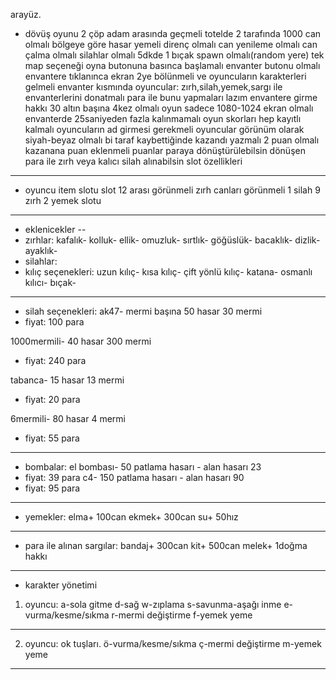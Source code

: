 arayüz.
- dövüş oyunu
2 çöp adam arasında geçmeli 
totelde 2 tarafında 1000 can olmalı
bölgeye göre hasar yemeli 
direnç olmalı 
can yenileme olmalı
can çalma olmalı 
silahlar olmalı
5dkde 1 bıçak spawn olmalı(random yere)
tek map seçeneği
oyna butonuna basınca başlamalı
envanter butonu olmalı
envantere tıklanınca ekran 2ye bölünmeli ve oyuncuların karakterleri gelmeli
envanter kısmında oyuncular: zırh,silah,yemek,sargı ile envanterlerini donatmalı
para ile bunu yapmaları lazım 
envantere girme hakkı 30 altın başına 4kez olmalı
oyun sadece 1080-1024 ekran olmalı
envanterde 25saniyeden fazla kalınmamalı
oyun skorları hep kayıtlı kalmalı
oyuncuların ad girmesi gerekmeli 
oyuncular görünüm olarak siyah-beyaz olmalı 
bi taraf kaybettiğinde kazandı yazmalı
2 puan olmalı kazanana puan eklenmeli
puanlar paraya dönüştürülebilsin 
dönüşen para ile zırh veya kalıcı silah alınabilsin
slot özellikleri
------------------------------
- oyuncu item slotu
slot 12 arası görünmeli
zırh canları görünmeli
1 silah
9 zırh 
2 yemek 
slotu
------------------------------
- eklenicekler --
- zırhlar:
kafalık-
kolluk-
ellik-
omuzluk-
sırtlık-
göğüslük-
bacaklık- 
dizlik-
ayaklık-
- silahlar:
- kılıç seçenekleri:
uzun kılıç-
kısa kılıç-
çift yönlü kılıç-
katana-
osmanlı kılıcı-
bıçak-
------------------------------
- silah seçenekleri: 
ak47- mermi başına 50 hasar
30 mermi 
- fiyat: 100 para

1000mermili- 40 hasar
300 mermi
- fiyat: 240 para

tabanca- 15 hasar
13 mermi
- fiyat: 20 para

6mermili- 80 hasar
4 mermi
- fiyat: 55 para

------------------------------
- bombalar:
el bombası- 50 patlama hasarı - alan hasarı 23
- fiyat: 39 para
c4- 150 patlama hasarı - alan hasarı 90 
- fiyat: 95 para
------------------------------
+ yemekler: 
elma+    100can
ekmek+   300can
su+       50hız
------------------------------
- para ile alınan sargılar:
bandaj+      300can
kit+         500can
melek+ 1doğma hakkı
------------------------------
- karakter yönetimi
1. oyuncu:
a-sola gitme
d-sağ
w-zıplama
s-savunma-aşağı inme
e-vurma/kesme/sıkma 
r-mermi değiştirme
f-yemek yeme
-----------------------------
2. oyuncu:
ok tuşları.
ö-vurma/kesme/sıkma
ç-mermi değiştirme
m-yemek yeme
-----------------------------